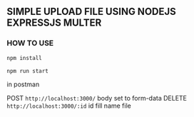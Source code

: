 ## SIMPLE UPLOAD FILE USING NODEJS EXPRESSJS MULTER
### HOW TO USE
```sh
npm install
```

```sh
npm run start
```

in postman

POST `http://localhost:3000/` body set to form-data 
DELETE `http://localhost:3000/:id` id fill name file